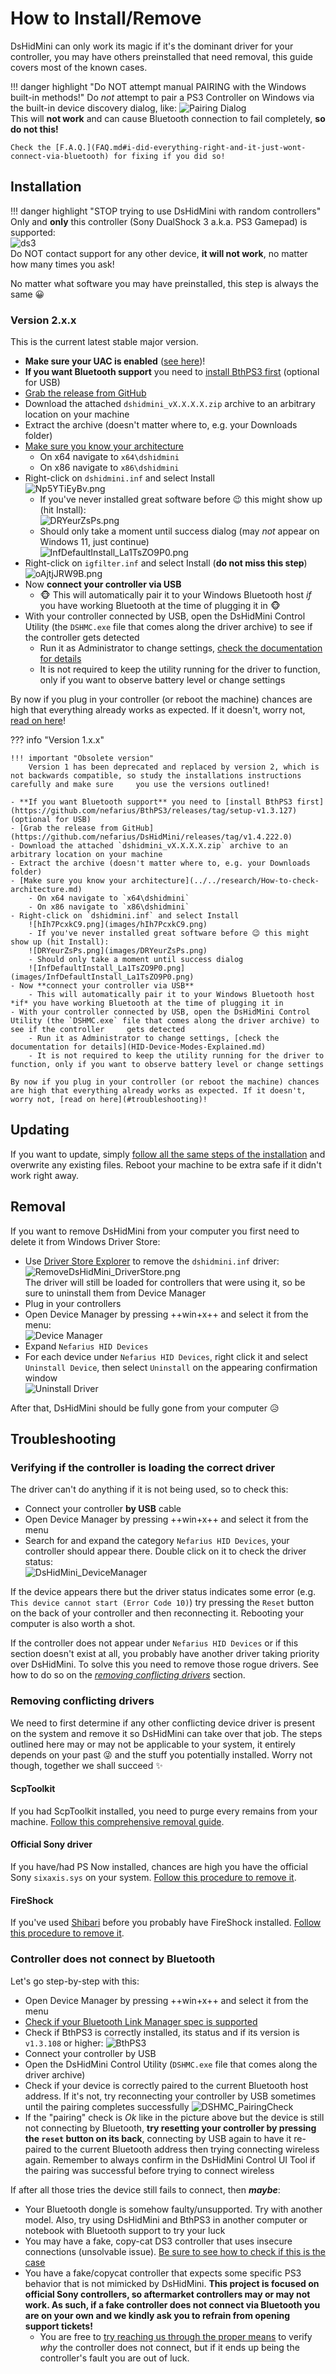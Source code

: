 # How to Install/Remove

DsHidMini can only work its magic if it's the dominant driver for your controller, you may have others preinstalled that need removal, this guide covers most of the known cases.

!!! danger highlight "Do NOT attempt manual PAIRING with the Windows built-in methods!"
    Do *not* attempt to pair a PS3 Controller on Windows via the built-in device discovery dialog, like:
    ![Pairing Dialog](images/pairing-fail.png)  
    This will **not work** and can cause Bluetooth connection to fail completely, **so do not this!**  
    
    Check the [F.A.Q.](FAQ.md#i-did-everything-right-and-it-just-wont-connect-via-bluetooth) for fixing if you did so!

## Installation

!!! danger highlight "STOP trying to use DsHidMini with random controllers"
    Only and **only** this controller (Sony DualShock 3 a.k.a. PS3 Gamepad) is supported:  
    ![ds3](images/dualshock-3-resized.png)  
    Do NOT contact support for any other device, **it will not work**, no matter how many times you ask!

No matter what software you may have preinstalled, this step is always the same 😀

### Version 2.x.x

This is the current latest stable major version.

- **Make sure your UAC is enabled** ([see here](https://articulate.com/support/article/how-to-turn-user-account-control-on-or-off-in-windows-10))!
- **If you want Bluetooth support** you need to [install BthPS3 first](https://github.com/nefarius/BthPS3/releases/latest) (optional for USB)
- [Grab the release from GitHub](https://github.com/nefarius/DsHidMini/releases/latest)
- Download the attached `dshidmini_vX.X.X.X.zip` archive to an arbitrary location on your machine
- Extract the archive (doesn't matter where to, e.g. your Downloads folder)
- [Make sure you know your architecture](../../research/How-to-check-architecture.md)
    - On x64 navigate to `x64\dshidmini`
    - On x86 navigate to `x86\dshidmini`
- Right-click on `dshidmini.inf` and select Install  
    ![Np5YTiEyBv.png](images/Np5YTiEyBv.png)
    - If you've never installed great software before 😉 this might show up (hit Install):  
    ![DRYeurZsPs.png](images/DRYeurZsPs.png)
    - Should only take a moment until success dialog (may *not* appear on Windows 11, just continue)  
    ![InfDefaultInstall_La1TsZO9P0.png](images/InfDefaultInstall_La1TsZO9P0.png)
- Right-click on `igfilter.inf` and select Install (**do not miss this step**)  
    ![oAjtjJRW9B.png](images/oAjtjJRW9B.png)
- Now **connect your controller via USB**
    - 🐵 This will automatically pair it to your Windows Bluetooth host *if* you have working Bluetooth at the time of plugging it in 🐵
- With your controller connected by USB, open the DsHidMini Control Utility (the `DSHMC.exe` file that comes along the driver archive) to see if the controller gets detected
    - Run it as Administrator to change settings, [check the documentation for details](HID-Device-Modes-Explained.md)
    - It is not required to keep the utility running for the driver to function, only if you want to observe battery level or change settings

By now if you plug in your controller (or reboot the machine) chances are high that everything already works as expected. If it doesn't, worry not, [read on here](#troubleshooting)!

??? info "Version 1.x.x"

    !!! important "Obsolete version"
        Version 1 has been deprecated and replaced by version 2, which is not backwards compatible, so study the installations instructions carefully and make sure     you use the versions outlined!
    
    - **If you want Bluetooth support** you need to [install BthPS3 first](https://github.com/nefarius/BthPS3/releases/tag/setup-v1.3.127) (optional for USB)
    - [Grab the release from GitHub](https://github.com/nefarius/DsHidMini/releases/tag/v1.4.222.0)
    - Download the attached `dshidmini_vX.X.X.X.zip` archive to an arbitrary location on your machine
    - Extract the archive (doesn't matter where to, e.g. your Downloads folder)
    - [Make sure you know your architecture](../../research/How-to-check-architecture.md)
        - On x64 navigate to `x64\dshidmini`
        - On x86 navigate to `x86\dshidmini`
    - Right-click on `dshidmini.inf` and select Install
        ![hIh7PcxkC9.png](images/hIh7PcxkC9.png)
        - If you've never installed great software before 😉 this might show up (hit Install):  
        ![DRYeurZsPs.png](images/DRYeurZsPs.png)
        - Should only take a moment until success dialog
        ![InfDefaultInstall_La1TsZO9P0.png](images/InfDefaultInstall_La1TsZO9P0.png)
    - Now **connect your controller via USB**
        - This will automatically pair it to your Windows Bluetooth host *if* you have working Bluetooth at the time of plugging it in
    - With your controller connected by USB, open the DsHidMini Control Utility (the `DSHMC.exe` file that comes along the driver archive) to see if the controller     gets detected
        - Run it as Administrator to change settings, [check the documentation for details](HID-Device-Modes-Explained.md)
        - It is not required to keep the utility running for the driver to function, only if you want to observe battery level or change settings
    
    By now if you plug in your controller (or reboot the machine) chances are high that everything already works as expected. If it doesn't, worry not, [read on here](#troubleshooting)!

## Updating

If you want to update, simply [follow all the same steps of the installation](#installation) and overwrite any existing files. Reboot your machine to be extra safe if it didn't work right away.

## Removal

If you want to remove DsHidMini from your computer you first need to delete it from Windows Driver Store:

- Use [Driver Store Explorer](https://github.com/lostindark/DriverStoreExplorer/releases) to remove the `dshidmini.inf` driver:  
![RemoveDsHidMini_DriverStore.png](images/RemoveDsHidMini_DriverStore.png)  
The driver will still be loaded for controllers that were using it, so be sure to uninstall them from Device Manager  
- Plug in your controllers
- Open Device Manager by pressing ++win+x++ and select it from the menu:  
![Device Manager](images/6dCenuSsFr.png)  
- Expand `Nefarius HID Devices`
- For each device under `Nefarius HID Devices`, right click it and select `Uninstall Device`, then select `Uninstall` on the appearing confirmation window  
![Uninstall Driver](images/RemoveDsHidMini_UninsDevices.png)  

After that, DsHidMini should be fully gone from your computer 😥

## Troubleshooting

### Verifying if the controller is loading the correct driver

The driver can't do anything if it is not being used, so to check this:

- Connect your controller **by USB** cable
- Open Device Manager by pressing ++win+x++ and select it from the menu
- Search for and expand the category `Nefarius HID Devices`, your controller should appear there. Double click on it to check the driver status:  
![DsHidMini_DeviceManager](images/DsHidMini_Correctly_Loaded.png)

If the device appears there but the driver status indicates some error (e.g. `This device cannot start (Error Code 10)`) try pressing the `Reset` button on the back of your controller and then reconnecting it. Rebooting your computer is also worth a shot.

If the controller does not appear under `Nefarius HID Devices` or if this section doesn't exist at all, you probably have another driver taking priority over DsHidMini. To solve this you need to remove those rogue drivers. See how to do so on the [*removing conflicting drivers*](#removing-conflicting-drivers) section.

### Removing conflicting drivers

We need to first determine if any other conflicting device driver is present on the system and remove it so DsHidMini can take over that job. The steps outlined here may or may not be applicable to your system, it entirely depends on your past 😜 and the stuff you potentially installed. Worry not though, together we shall succeed ✨

#### ScpToolkit

If you had ScpToolkit installed, you need to purge every remains from your machine. [Follow this comprehensive removal guide](../ScpToolkit/ScpToolkit-Removal-Guide.md).

#### Official Sony driver

If you have/had PS Now installed, chances are high you have the official Sony `sixaxis.sys` on your system. [Follow this procedure to remove it](SIXAXIS.SYS-to-DsHidMini-Guide.md).

#### FireShock

If you've used [Shibari](https://github.com/nefarius/Shibari) before you probably have FireShock installed. [Follow this procedure to remove it](../FireShock/Removal-Guide.md).

### Controller does not connect by Bluetooth

Let's go step-by-step with this:

- Open Device Manager by pressing ++win+x++ and select it from the menu
- [Check if your Bluetooth Link Manager spec is supported](https://github.com/nefarius/BthPS3#supported-bluetooth-host-devices)
- Check if BthPS3 is correctly installed, its status and if its version is `v1.3.108` or higher:
![BthPS3](images/BthPS3_DeviceManager.png)
- Connect your controller by USB
- Open the DsHidMini Control Utility (`DSHMC.exe` file that comes along the driver archive)
- Check if your device is correctly paired to the current Bluetooth host address. If it's not, try reconnecting your controller by USB sometimes until the pairing completes successfully
![DSHMC_PairingCheck](images/DSHMC_PairingCheck.png)
- If the "pairing" check is _Ok_ like in the picture above but the device is still not connecting by Bluetooth, **try resetting your controller by pressing the `reset` button on its back**, connecting by USB again to have it re-paired to the current Bluetooth address then trying connecting wireless again. Remember to always confirm in the DsHidMini Control UI Tool if the pairing was successful before trying to connect wireless

If after all those tries the device still fails to connect, then ***maybe***:

- Your Bluetooth dongle is somehow faulty/unsupported. Try with another model. Also, try using DsHidMini and BthPS3 in another computer or notebook with Bluetooth support to try your luck
- You may have a fake, copy-cat DS3 controller that uses insecure connections (unsolvable issue). [Be sure to see how to check if this is the case](https://github.com/nefarius/DsHidMini/issues/61)
- You have a fake/copycat controller that expects some specific PS3 behavior that is not mimicked by DsHidMini. **This project is focused on official Sony controllers, so aftermarket controllers may or may not work. As such, if a fake controller does not connect via Bluetooth you are on your own and we kindly ask you to refrain from opening support tickets!**
  - You are free to [try reaching us through the proper means](../../Community-Support.md) to verify *why* the controller does not connect, but if it ends up being the controller's fault you are out of luck.
